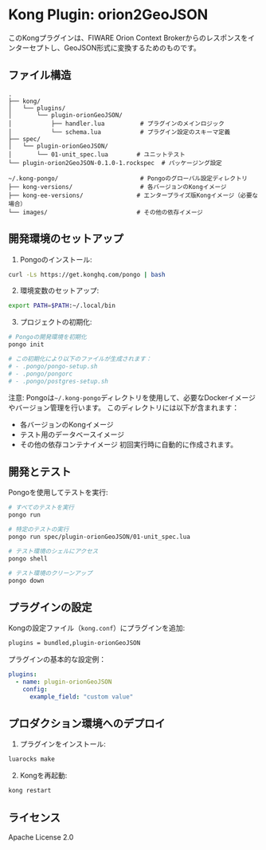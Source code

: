 # Kong Plugin: orion2GeoJSON

このKongプラグインは、FIWARE Orion Context Brokerからのレスポンスをインターセプトし、GeoJSON形式に変換するためのものです。

## ファイル構造

```
.
├── kong/
│   └── plugins/
│       └── plugin-orionGeoJSON/
│           ├── handler.lua          # プラグインのメインロジック
│           └── schema.lua           # プラグイン設定のスキーマ定義
├── spec/
│   └── plugin-orionGeoJSON/
│       └── 01-unit_spec.lua        # ユニットテスト
└── plugin-orion2GeoJSON-0.1.0-1.rockspec  # パッケージング設定

~/.kong-pongo/                       # Pongoのグローバル設定ディレクトリ
├── kong-versions/                   # 各バージョンのKongイメージ
├── kong-ee-versions/               # エンタープライズ版Kongイメージ（必要な場合）
└── images/                         # その他の依存イメージ
```

## 開発環境のセットアップ

1. Pongoのインストール:
```bash
curl -Ls https://get.konghq.com/pongo | bash
```

2. 環境変数のセットアップ:
```bash
export PATH=$PATH:~/.local/bin
```

3. プロジェクトの初期化:
```bash
# Pongoの開発環境を初期化
pongo init

# この初期化により以下のファイルが生成されます：
# - .pongo/pongo-setup.sh
# - .pongo/pongorc
# - .pongo/postgres-setup.sh
```

注意: Pongoは`~/.kong-pongo`ディレクトリを使用して、必要なDockerイメージやバージョン管理を行います。
このディレクトリには以下が含まれます：
- 各バージョンのKongイメージ
- テスト用のデータベースイメージ
- その他の依存コンテナイメージ
初回実行時に自動的に作成されます。

## 開発とテスト

Pongoを使用してテストを実行:

```bash
# すべてのテストを実行
pongo run

# 特定のテストの実行
pongo run spec/plugin-orionGeoJSON/01-unit_spec.lua

# テスト環境のシェルにアクセス
pongo shell

# テスト環境のクリーンアップ
pongo down
```

## プラグインの設定

Kongの設定ファイル（`kong.conf`）にプラグインを追加:
```bash
plugins = bundled,plugin-orionGeoJSON
```

プラグインの基本的な設定例：

```yaml
plugins:
  - name: plugin-orionGeoJSON
    config:
      example_field: "custom value"
```

## プロダクション環境へのデプロイ

1. プラグインをインストール:
```bash
luarocks make
```

2. Kongを再起動:
```bash
kong restart
```

## ライセンス

Apache License 2.0
